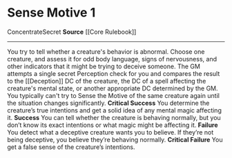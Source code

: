 ﻿---
actions: '[one-action]'
cost: null
element: null
frequency: null
id: '85'
name: Sense Motive
rarity: Common
requirement: null
school: null
source: '[[DATABASE/source/Core Rulebook|Core Rulebook]]'
trait:
- '[[DATABASE/trait/Concentrate|Concentrate]]'
- '[[DATABASE/trait/Secret|Secret]]'
trigger: null
type: Action

---
# Sense Motive <span class="action-icon">1</span>

<span class="item-trait">Concentrate</span><span class="item-trait">Secret</span>
**Source** [[Core Rulebook]]

---
You try to tell whether a creature's behavior is abnormal. Choose one creature, and assess it for odd body language, signs of nervousness, and other indicators that it might be trying to deceive someone. The GM attempts a single secret Perception check for you and compares the result to the [[Deception]] DC of the creature, the DC of a spell affecting the creature's mental state, or another appropriate DC determined by the GM. You typically can't try to Sense the Motive of the same creature again until the situation changes significantly.
**Critical Success** You determine the creature’s true intentions and get a solid idea of any mental magic affecting it.
**Success** You can tell whether the creature is behaving normally, but you don’t know its exact intentions or what magic might be affecting it.
**Failure** You detect what a deceptive creature wants you to believe. If they’re not being deceptive, you believe they’re behaving normally.
**Critical Failure** You get a false sense of the creature’s intentions.